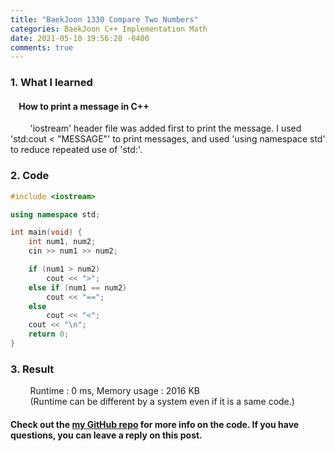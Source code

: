 ```yaml
---
title: "BaekJoon 1330 Compare Two Numbers"
categories: BaekJoon C++ Implementation Math
date: 2021-05-10 19:56:28 -0400
comments: true
---
```


### 1. What I learned
#### &nbsp;&nbsp;&nbsp;&nbsp;How to print a message in C++
&nbsp;&nbsp;&nbsp;&nbsp;&nbsp;&nbsp;&nbsp;&nbsp;'iostream' header file was added first to print the message. I used 'std:cout < "MESSAGE"' to print messages, and used 'using namespace std' to reduce repeated use of 'std:'.  

### 2. Code
```cpp
#include <iostream>

using namespace std;

int main(void) {
    int num1, num2;
    cin >> num1 >> num2;

    if (num1 > num2)
        cout << ">";
    else if (num1 == num2)
        cout << "==";
    else   
        cout << "<";
    cout << "\n";
    return 0;
}
```

### 3. Result
&nbsp;&nbsp;&nbsp;&nbsp;&nbsp;&nbsp;&nbsp;&nbsp;Runtime : 0 ms, Memory usage : 2016 KB  
&nbsp;&nbsp;&nbsp;&nbsp;&nbsp;&nbsp;&nbsp;&nbsp;(Runtime can be different by a system even if it is a same code.)

#### Check out the [my GitHub repo][hyuk-gh] for more info on the code. If you have questions, you can leave a reply on this post.
[hyuk-gh]: https://github.com/dlgur1994/StudyAlgorithms

